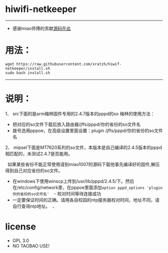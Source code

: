# hiwifi-netkeeper  

---

 - 感谢miao师傅的贡献[源码在此](https://github.com/xratzh/Openwrt-NetKeeper)
 
# 用法：  

 ```
 wget https://raw.githubusercontent.com/xratzh/hiwif-netkeeper/install.sh
 sudo bash install.sh
 ```  
 ---
 
# 说明：  

1、 src下面的是arm梅林固件专用的2.4.7版本的pppd的so
   梅林的使用方法：  

 - 把对应的so文件下载后放入路由器/jffs/pppd/你的省份的so文件名  
 - 拨号选用pppoe，在高级设置里面设置：plugin /jffs/pppd/你的省份的so文件名   

2、 mipsel下面是MT7620系列的so文件，本版本是自己编译的2.4.5版本的pppd相匹配的，未测试2.4.7是否能用。  

   如果某些省份不能正常使用请到miao1007的源码下载他事先编译好的固件,解压得到自己对应省份的so文件。  
   
 - 在windows下使用winscp上传到/usr/lib/pppd/2.4.5/下。然后在/etc/config/network里，在pppoe里面添加`option pppd_options 'plugin 你的省份的so文件名'`  
 - 校对时间等待连接成功  
 - 一定要保证时间的正确。请用各自校园的ntp服务器校对时间，地址不同，请自行查询ntp地址。  、
  
# license  

 - GPL 3.0
 - NO TAOBAO USE!
